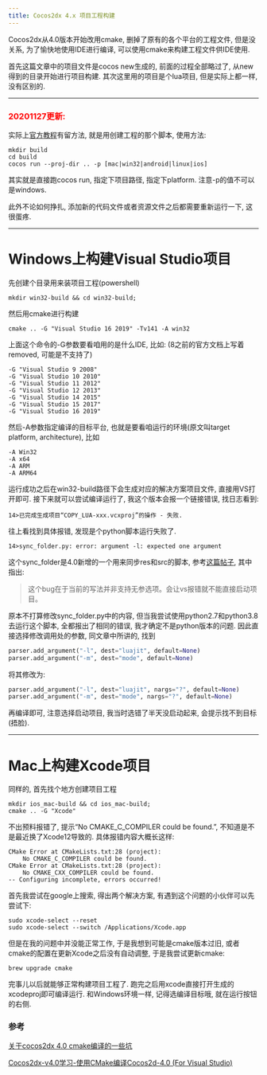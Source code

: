 ```yaml
---
title: Cocos2dx 4.x 项目工程构建
---
```


Cocos2dx从4.0版本开始改用cmake, 删掉了原有的各个平台的工程文件, 但是没关系, 为了愉快地使用IDE进行编译, 可以使用cmake来构建工程文件供IDE使用.

首先这篇文章中的项目文件是cocos new生成的, 前面的过程全部略过了, 从new得到的目录开始进行项目构建. 其次这里用的项目是个lua项目, 但是实际上都一样, 没有区别的.

----

### <font color=red>20201127更新:</font>

实际上[官方教程](https://docs.cocos.com/cocos2d-x/manual/zh/installation/)有留方法, 就是用创建工程的那个脚本, 使用方法:

```shell
mkdir build
cd build
cocos run --proj-dir .. -p [mac|win32|android|linux|ios]
```

其实就是直接跑cocos run, 指定下项目路径, 指定下platform. 注意-p的值不可以是windows.

此外不论如何挣扎, 添加新的代码文件或者资源文件之后都需要重新运行一下, 这很蛋疼.

----

# Windows上构建Visual Studio项目

先创建个目录用来装项目工程(powershell)

```shell
mkdir win32-build && cd win32-build;
```

然后用cmake进行构建

```shell
cmake .. -G "Visual Studio 16 2019" -Tv141 -A win32
```

上面这个命令的-G参数要看咱用的是什么IDE, 比如: (8之前的官方文档上写着removed, 可能是不支持了)

```shell
-G "Visual Studio 9 2008"
-G "Visual Studio 10 2010"
-G "Visual Studio 11 2012"
-G "Visual Studio 12 2013"
-G "Visual Studio 14 2015"
-G "Visual Studio 15 2017"
-G "Visual Studio 16 2019"
```

然后-A参数指定编译的目标平台, 也就是要看咱运行的环境(原文叫target platform, architecture), 比如

```shell
-A Win32
-A x64
-A ARM
-A ARM64
```

运行成功之后在win32-build路径下会生成对应的解决方案项目文件, 直接用VS打开即可. 接下来就可以尝试编译运行了, 我这个版本会报一个链接错误, 找日志看到:

```log
14>已完成生成项目“COPY_LUA-xxx.vcxproj”的操作 - 失败.
```

往上看找到具体报错, 发现是个python脚本运行失败了.

```log
14>sync_folder.py: error: argument -l: expected one argument
```

这个sync_folder是4.0新增的一个用来同步res和src的脚本, 参考[这篇帖子](https://forum.cocos.org/t/cocos2dx-4-0-cmake/86952), 其中指出:

> 这个bug在于当前的写法并非支持无参选项。会让vs报错就不能直接启动项目。

原本不打算修改sync_folder.py中的内容, 但当我尝试使用python2.7和python3.8去运行这个脚本, 全都报出了相同的错误, 我才确定不是python版本的问题. 因此直接选择修改调用处的参数, 同文章中所讲的, 找到

```python
parser.add_argument("-l", dest="luajit", default=None)
parser.add_argument("-m", dest="mode", default=None)
```

将其修改为:

```python
parser.add_argument("-l", dest="luajit", nargs="?", default=None)
parser.add_argument("-m", dest="mode", nargs="?", default=None)
```

再编译即可, 注意选择启动项目, 我当时选错了半天没启动起来, 会提示找不到目标(捂脸).

----

# Mac上构建Xcode项目

同样的, 首先找个地方创建项目工程

```shell
mkdir ios_mac-build && cd ios_mac-build;
cmake .. -G "Xcode"
```

不出预料报错了, 提示“No CMAKE_C_COMPILER could be found.”, 不知道是不是最近换了Xcode12导致的. 具体报错内容大概长这样:

```log
CMake Error at CMakeLists.txt:28 (project):
    No CMAKE_C_COMPILER could be found.
CMake Error at CMakeLists.txt:28 (project):
    No CMAKE_CXX_COMPILER could be found.
-- Configuring incomplete, errors occurred!
```

首先我尝试在google上搜索, 得出两个解决方案, 有遇到这个问题的小伙伴可以先尝试下:

```shell
sudo xcode-select --reset
sudo xcode-select --switch /Applications/Xcode.app
```

但是在我的问题中并没能正常工作, 于是我想到可能是cmake版本过旧, 或者cmake的配置在更新Xcode之后没有自动调整, 于是我尝试更新cmake:

```shell
brew upgrade cmake
```

完事儿以后就能够正常构建项目工程了. 跑完之后用xcode直接打开生成的xcodeproj即可编译运行. 和Windows环境一样, 记得选编译目标哦, 就在运行按钮的右侧.

### 参考

[关于cocos2dx 4.0 cmake编译的一些坑](https://forum.cocos.org/t/cocos2dx-4-0-cmake/86952)

[Cocos2dx-v4.0学习-使用CMake编译Cocos2d-4.0 (For Visual Studio)](https://blog.csdn.net/hunter_wyh/article/details/104377872)

